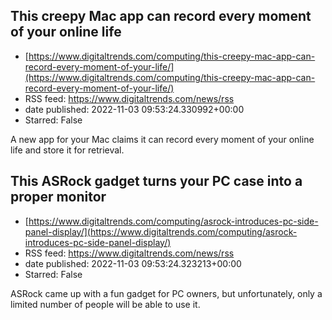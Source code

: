 ## This creepy Mac app can record every moment of your online life
 - [https://www.digitaltrends.com/computing/this-creepy-mac-app-can-record-every-moment-of-your-life/](https://www.digitaltrends.com/computing/this-creepy-mac-app-can-record-every-moment-of-your-life/)
 - RSS feed: https://www.digitaltrends.com/news/rss
 - date published: 2022-11-03 09:53:24.330992+00:00
 - Starred: False

A new app for your Mac claims it can record every moment of your online life and store it for retrieval.

## This ASRock gadget turns your PC case into a proper monitor
 - [https://www.digitaltrends.com/computing/asrock-introduces-pc-side-panel-display/](https://www.digitaltrends.com/computing/asrock-introduces-pc-side-panel-display/)
 - RSS feed: https://www.digitaltrends.com/news/rss
 - date published: 2022-11-03 09:53:24.323213+00:00
 - Starred: False

ASRock came up with a fun gadget for PC owners, but unfortunately, only a limited number of people will be able to use it.
